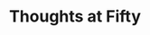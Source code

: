 ---
title: "Thoughts at Fifty"
sort_by: "___SORT_BY___"

extra:
  lead: "This is my trial brain___LANDING_DESCRIPTION___"
  url: "/docs/___LANDING_PAGE___"
  url_button: "Want to peep?"
---
